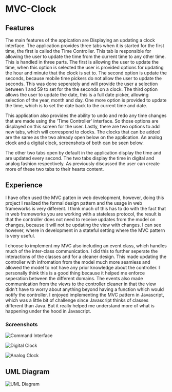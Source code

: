# MVC-Clock

## Features
The main features of the appication are Displaying an updating a clock interface.
The application provides three tabs when it is started for the first time, the first is called the Time Controller. 
This tab is responsible for allowing the user to update the time from the current time to any other time. 
This is handled in three parts. The first is allowing the user to update the time, when this option is selected the user is provided options for updating the hour and minute that the clock is set to. 
The second option is update the seconds, because mobile time pickers do not allow the user to update the seconds. This was done seperately and will provide the user a selection between 1 and 59 to set for the the seconds on a clock.
The third option allows the user to update the date, this is a full date picker, allowing selection of the year, month and day. 
One more option is provided to update the time, which is to set the date back to the current time and date.

This application also provides the ability to undo and redo any time changes that are made using the 'Time Controller' interface.
So those options are displayed on this screen for the user. Lastly, there are two options to add new tabs, which will correspond to clocks.
The clocks that can be added are the same as the two already open below on the application. An analog clock and a digital clock, screenshots of both can be seen below. 

The other two tabs open by default in the application display the time and are updated every second.
The two tabs display the time in digital and analog fashion respectively. As previously discussed the user can create more of these two tabs to their hearts content.

## Experience

I have often used the MVC patten in web development, however, doing this project I realized the formal design pattern and the usage in web frameworks is very different. 
I think much of this has to do with the fact that in web frameworks you are working with a stateless protocol, the result is that the controller does not need to receive updates from the model on changes, because it will not be updating the view with changes. 
I can see however, where in development in a stateful setting where the MVC pattern is very useful. 

I choose to implement my MVC also including an event class, which handles much of the inter-class communication. 
I did this to further seperate the interactions of the classes and for a cleaner design. This made updating the controller with infromation from the model much more seamless and allowed the model to not have any prior knowledge about the controller.
I personally think this is a good thing because it helped me enforce seperation between the different domains. 
The events also made communication from the views to the controller cleaner in that the view didn't have to worry about anything beyond having a function which would notify the controller.
I enjoyed implementing the MVC pattern in Javascript, which was a little bit of challenge since Javascript thinks of classes different than Java. 
But it really helped me understand more of what is happening under the hood in Javascript. 

### Screenshots
![Command Interface](images/screenshot1.jpeg)

![Digital Clock](images/screenshot2.jpeg)

![Analog Clock](images/screenshot3.jpeg)


## UML Diagram 
![UML Diagram](images/classUML.png)